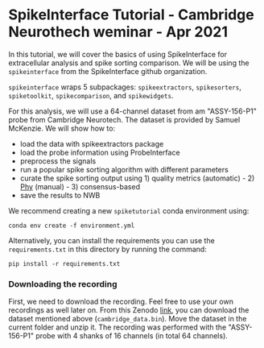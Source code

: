 # SpikeInterface Tutorial -  Cambridge Neurothech weminar  - Apr 2021


In this tutorial, we will cover the basics of using SpikeInterface for extracellular analysis and spike sorting comparison. We will be using the `spikeinterface` from the SpikeInterface github organization. 

`spikeinterface` wraps 5 subpackages: `spikeextractors`, `spikesorters`, `spiketoolkit`, `spikecomparison`, and `spikewidgets`.

For this analysis, we will use a 64-channel dataset from am "ASSY-156-P1" probe from Cambridge Neurotech. The dataset is provided by Samuel McKenzie. We will show how to:

- load the data with spikeextractors package
- load the probe information using ProbeInterface
- preprocess the signals
- run a popular spike sorting algorithm with different parameters
- curate the spike sorting output using 1) quality metrics (automatic) - 2) [Phy](https://github.com/cortex-lab/phy) 
(manual) - 3) consensus-based
- save the results to NWB


We recommend creating a new `spiketutorial` conda environment using:

`conda env create -f environment.yml`


Alternatively, you can install the requirements you can use the `requirements.txt` in this directory by running the command:

`pip install -r requirements.txt`


### Downloading the recording

First, we need to download the recording. Feel free to use your own recordings as well later on. 
From this Zenodo [link](https://doi.org/10.5281/zenodo.4657314), you can download the dataset mentioned above (`cambridge_data.bin`). Move the dataset in the current folder and unzip it.
The recording was performed with the "ASSY-156-P1" probe with 4 shanks of 16 channels (in total 64 channels).
